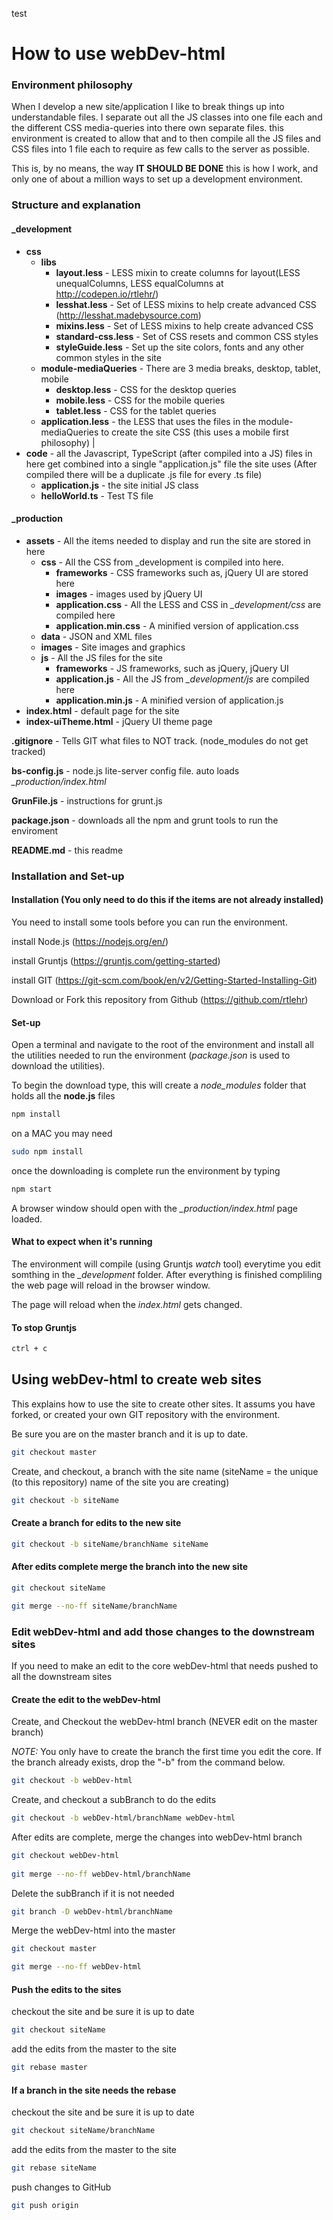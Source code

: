 test

# How to use webDev-html

### Environment philosophy

When I develop a new site/application I like to break things up into understandable files.  I separate out all the JS classes into one file each and the different CSS media-queries into there own separate files. this environment is created to allow that and to then compile all the JS files and CSS files into 1 file each to require as few calls to the server as possible.

This is, by no means, the way **IT SHOULD BE DONE** this is how I work, and only one of about a million ways to set up a development environment.

### Structure and explanation 

#### _development
 - **css**
   - **libs**
     - **layout.less** - LESS mixin to create columns for layout(LESS unequalColumns, LESS equalColumns at http://codepen.io/rtlehr/)
     - **lesshat.less** - Set of LESS mixins to help create advanced CSS (http://lesshat.madebysource.com)
     - **mixins.less** - Set of LESS mixins to help create advanced CSS
     - **standard-css.less** - Set of CSS resets and common CSS styles
     - **styleGuide.less** - Set up the site colors, fonts and any other common styles in the site
   - **module-mediaQueries** - There are 3 media breaks, desktop, tablet, mobile
     - **desktop.less** - CSS for the desktop queries
     - **mobile.less** - CSS for the mobile queries
     - **tablet.less** - CSS for the tablet queries
   - **application.less** - the LESS that uses the files in the module-mediaQueries to create the site CSS (this uses a mobile first philosophy)
|
 - **code** - all the Javascript, TypeScript (after compiled into a JS) files in here get combined into a single "application.js" file the site uses (After compiled there will be a duplicate .js file for every .ts file)
   - **application.js** - the site initial JS class
   - **helloWorld.ts** - Test TS file

#### _production
- **assets** - All the items needed to display and run the site are stored in here
  - **css** - All the CSS from _development is compiled into here.
    - **frameworks** - CSS frameworks such as, jQuery UI are stored here
    - **images** - images used by jQuery UI
    - **application.css** - All the LESS and CSS in *_development/css* are compiled here
    - **application.min.css** - A minified version of application.css
  - **data** - JSON and XML files
  - **images** - Site images and graphics
  - **js** - All the JS files for the site 
    - **frameworks** - JS frameworks, such as jQuery, jQuery UI
    - **application.js** - All the JS from *_development/js* are compiled here
    - **application.min.js** - A minified version of application.js
- **index.html** - default page for the site
- **index-uiTheme.html** - jQuery UI theme page 

**.gitignore** - Tells GIT what files to NOT track.  (node_modules do not get tracked)

**bs-config.js** - node.js lite-server config file.  auto loads *_production/index.html*

**GrunFile.js** - instructions for grunt.js

**package.json** - downloads all the npm and grunt tools to run the enviroment

**README.md** - this readme

### Installation and Set-up

#### Installation (You only need to do this if the items are not already installed)

You need to install some tools before you can run the environment.

install Node.js (https://nodejs.org/en/)

install Gruntjs (https://gruntjs.com/getting-started)

install GIT (https://git-scm.com/book/en/v2/Getting-Started-Installing-Git)

Download or Fork this repository from Github (https://github.com/rtlehr)

#### Set-up

Open a terminal and navigate to the root of the environment and install all the utilities needed to run the environment (*package.json* is used to download the utilities).

To begin the download type, this will create a *node_modules* folder that holds all the **node.js** files

```sh
npm install
```

on a MAC you may need 

```sh
sudo npm install
```

once the downloading is complete run the environment by typing

```sh
npm start
```

A browser window should open with the *_production/index.html* page loaded.

#### What to expect when it's running

The environment will compile (using Gruntjs *watch* tool) everytime you edit somthing in the *_development* folder.  After everything is finished compliling the web page will reload in the browser window.

The page will reload when the *index.html* gets changed.

#### To stop Gruntjs

```sh
ctrl + c
```

## Using webDev-html to create web sites

This explains how to use the site to create other sites.  It assums you have forked, or created your own GIT repository with the environment. 

Be sure you are on the master branch and it is up to date.

```sh
git checkout master
```

Create, and checkout, a branch with the site name (siteName = the unique (to this repository) name of the site you are creating)

```sh
git checkout -b siteName
```

#### Create a branch for edits to the new site

```sh
git checkout -b siteName/branchName siteName
```

#### After edits complete merge the branch into the new site

```sh
git checkout siteName

git merge --no-ff siteName/branchName
```

### Edit webDev-html and add those changes to the downstream sites
If you need to make an edit to the core webDev-html that needs pushed to all the downstream sites

#### Create the edit to the webDev-html

Create, and Checkout the webDev-html branch (NEVER edit on the master branch)

*NOTE:* You only have to create the branch the first time you edit the core.  If the branch already exists, drop the "-b" from the command below.

```sh
git checkout -b webDev-html
```

Create, and checkout a subBranch to do the edits

```sh
git checkout -b webDev-html/branchName webDev-html
```

After edits are complete, merge the changes into webDev-html branch

```sh
git checkout webDev-html
 
git merge --no-ff webDev-html/branchName
```
Delete the subBranch if it is not needed

```sh
git branch -D webDev-html/branchName 
```

Merge the webDev-html into the master

```sh
git checkout master

git merge --no-ff webDev-html
```

#### Push the edits to the sites

checkout the site and be sure it is up to date

```sh
git checkout siteName
```

add the edits from the master to the site

```sh
git rebase master
```

#### If a branch in the site needs the rebase

checkout the site and be sure it is up to date

```sh
git checkout siteName/branchName
```

add the edits from the master to the site

```sh
git rebase siteName
```

push changes to GitHub

```sh
git push origin
```
